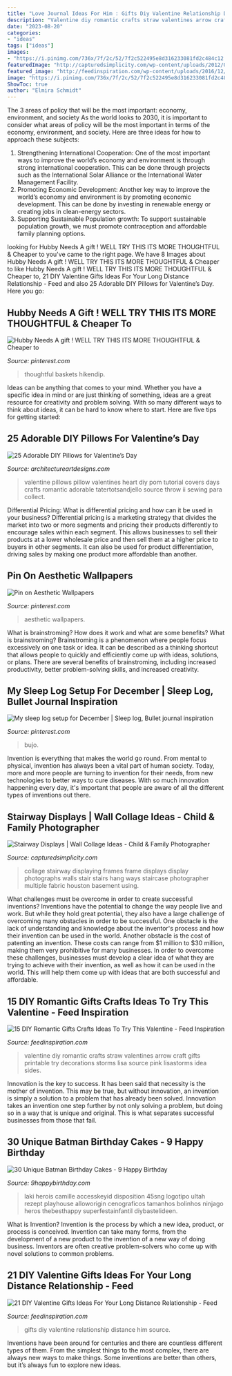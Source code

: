 ```yaml
---
title: "Love Journal Ideas For Him : Gifts Diy Valentine Relationship Distance Him Source"
description: "Valentine diy romantic crafts straw valentines arrow craft gifts printable try decorations storms lisa source pink lisastorms idea sides"
date: "2023-08-20"
categories:
- "ideas"
tags: ["ideas"]
images:
- "https://i.pinimg.com/736x/7f/2c/52/7f2c522495e8d316233081fd2c484c12.jpg"
featuredImage: "http://capturedsimplicity.com/wp-content/uploads/2012/07/Colored-frames-wall-display-FB.jpg"
featured_image: "http://feedinspiration.com/wp-content/uploads/2016/12/Diy-Gifts-For-Him.jpg"
image: "https://i.pinimg.com/736x/7f/2c/52/7f2c522495e8d316233081fd2c484c12.jpg"
ShowToc: true
author: "Elmira Schmidt"
---
```



The 3 areas of policy that will be the most important: economy, environment, and society
As the world looks to 2030, it is important to consider what areas of policy will be the most important in terms of the economy, environment, and society. Here are three ideas for how to approach these subjects: 
1. Strengthening International Cooperation: One of the most important ways to improve the world’s economy and environment is through strong international cooperation. This can be done through projects such as the International Solar Alliance or the International Water Management Facility. 
2. Promoting Economic Development: Another key way to improve the world’s economy and environment is by promoting economic development. This can be done by investing in renewable energy or creating jobs in clean-energy sectors. 
3. Supporting Sustainable Population growth: To support sustainable population growth, we must promote contraception and affordable family planning options.

	

		
looking for Hubby Needs A gift ! WELL TRY THIS ITS MORE THOUGHTFUL &amp; Cheaper to you've came to the right page. We have 8 Images about Hubby Needs A gift ! WELL TRY THIS ITS MORE THOUGHTFUL &amp; Cheaper to like Hubby Needs A gift ! WELL TRY THIS ITS MORE THOUGHTFUL &amp; Cheaper to, 21 DIY Valentine Gifts Ideas For Your Long Distance Relationship - Feed and also 25 Adorable DIY Pillows for Valentine’s Day. Here you go:
		
    
## Hubby Needs A Gift ! WELL TRY THIS ITS MORE THOUGHTFUL &amp; Cheaper To

<img loading=lazy src="https://i.pinimg.com/736x/8b/9d/55/8b9d55dad42103febc942c52dcac40fa.jpg" onerror="this.onerror=null;this.src='https://tse4.mm.bing.net/th?id=OIP.kqfDuLe1ewx1jpihsPPp8gHaJ4&amp;pid=15.1';" alt="Hubby Needs A gift ! WELL TRY THIS ITS MORE THOUGHTFUL &amp; Cheaper to">

_Source: pinterest.com_

>thoughtful baskets hikendip. 

	

Ideas can be anything that comes to your mind. Whether you have a specific idea in mind or are just thinking of something, ideas are a great resource for creativity and problem solving. With so many different ways to think about ideas, it can be hard to know where to start. Here are five tips for getting started: 

    
## 25 Adorable DIY Pillows For Valentine’s Day

<img loading=lazy src="http://www.architectureartdesigns.com/wp-content/uploads/2014/01/2526.jpg" onerror="this.onerror=null;this.src='https://tse3.mm.bing.net/th?id=OIP.gEHvIfITzZMEfee3-IFQhwHaLL&amp;pid=15.1';" alt="25 Adorable DIY Pillows for Valentine’s Day">

_Source: architectureartdesigns.com_

>valentine pillows pillow valentines heart diy pom tutorial covers days crafts romantic adorable tatertotsandjello source throw ii sewing para collect. 

	

Differential Pricing: What is differential pricing and how can it be used in your business?
Differential pricing is a marketing strategy that divides the market into two or more segments and pricing their products differently to encourage sales within each segment. This allows businesses to sell their products at a lower wholesale price and then sell them at a higher price to buyers in other segments. It can also be used for product differentiation, driving sales by making one product more affordable than another.

    
## Pin On Aesthetic Wallpapers

<img loading=lazy src="https://i.pinimg.com/736x/7f/2c/52/7f2c522495e8d316233081fd2c484c12.jpg" onerror="this.onerror=null;this.src='https://tse2.mm.bing.net/th?id=OIP.w8AcqYhSAcGIP67U-7GtBwAAAA&amp;pid=15.1';" alt="Pin on Aesthetic Wallpapers">

_Source: pinterest.com_

>aesthetic wallpapers. 

	

What is brainstroming? How does it work and what are some benefits?
What is brainstroming? Brainstroming is a phenomenon where people focus excessively on one task or idea. It can be described as a thinking shortcut that allows people to quickly and efficiently come up with ideas, solutions, or plans. There are several benefits of brainstroming, including increased productivity, better problem-solving skills, and increased creativity.

    
## My Sleep Log Setup For December | Sleep Log, Bullet Journal Inspiration

<img loading=lazy src="https://i.pinimg.com/736x/ea/20/2f/ea202f232cafa3d6bf828a850f6ce038.jpg" onerror="this.onerror=null;this.src='https://tse4.mm.bing.net/th?id=OIP.6uIjWJ5Z8VMqiH5yEnERTgHaNK&amp;pid=15.1';" alt="My sleep log setup for December | Sleep log, Bullet journal inspiration">

_Source: pinterest.com_

>bujo. 

	

Invention is everything that makes the world go round. From mental to physical, invention has always been a vital part of human society. Today, more and more people are turning to invention for their needs, from new technologies to better ways to cure diseases. With so much innovation happening every day, it's important that people are aware of all the different types of inventions out there.

    
## Stairway Displays | Wall Collage Ideas - Child &amp; Family Photographer

<img loading=lazy src="http://capturedsimplicity.com/wp-content/uploads/2012/07/Colored-frames-wall-display-FB.jpg" onerror="this.onerror=null;this.src='https://tse2.mm.bing.net/th?id=OIP.x0a9MFwMvsvk1JmY9npVKQHaJ4&amp;pid=15.1';" alt="Stairway Displays | Wall Collage Ideas - Child &amp; Family Photographer">

_Source: capturedsimplicity.com_

>collage stairway displaying frames frame displays display photographs walls stair stairs hang ways staircase photographer multiple fabric houston basement using. 

	

What challenges must be overcome in order to create successful inventions?
Inventions have the potential to change the way people live and work. But while they hold great potential, they also have a large challenge of overcoming many obstacles in order to be successful. One obstacle is the lack of understanding and knowledge about the inventor's process and how their invention can be used in the world. Another obstacle is the cost of patenting an invention. These costs can range from $1 million to $30 million, making them very prohibitive for many businesses. In order to overcome these challenges, businesses must develop a clear idea of what they are trying to achieve with their invention, as well as how it can be used in the world. This will help them come up with ideas that are both successful and affordable.

    
## 15 DIY Romantic Gifts Crafts Ideas To Try This Valentine - Feed Inspiration

<img loading=lazy src="http://feedinspiration.com/wp-content/uploads/2017/01/Valentine-DIY-Craft-Ideas.jpg" onerror="this.onerror=null;this.src='https://tse2.mm.bing.net/th?id=OIP.k6PP5gbYo5T5RCu9W7Km-QHaLA&amp;pid=15.1';" alt="15 DIY Romantic Gifts Crafts Ideas To Try This Valentine - Feed Inspiration">

_Source: feedinspiration.com_

>valentine diy romantic crafts straw valentines arrow craft gifts printable try decorations storms lisa source pink lisastorms idea sides. 

	

Innovation is the key to success. It has been said that necessity is the mother of invention. This may be true, but without innovation, an invention is simply a solution to a problem that has already been solved. Innovation takes an invention one step further by not only solving a problem, but doing so in a way that is unique and original. This is what separates successful businesses from those that fail.

    
## 30 Unique Batman Birthday Cakes - 9 Happy Birthday

<img loading=lazy src="https://www.9happybirthday.com/wp-content/uploads/2017/08/batman-cakes-640x961.jpg" onerror="this.onerror=null;this.src='https://tse1.mm.bing.net/th?id=OIP.mXDlCZRtpSnn21hxLFUMBgHaLH&amp;pid=15.1';" alt="30 Unique Batman Birthday Cakes - 9 Happy Birthday">

_Source: 9happybirthday.com_

>laki herois camille accesskeyid disposition 45sng logotipo ultah rezept playhouse alloworigin cenograficos tamanhos bolinhos ninjago heros thebesthappy superfestainfantil diybastelideen. 

	

What is Invention?
Invention is the process by which a new idea, product, or process is conceived. Invention can take many forms, from the development of a new product to the invention of a new way of doing business. Inventors are often creative problem-solvers who come up with novel solutions to common problems.

    
## 21 DIY Valentine Gifts Ideas For Your Long Distance Relationship - Feed

<img loading=lazy src="http://feedinspiration.com/wp-content/uploads/2016/12/Diy-Gifts-For-Him.jpg" onerror="this.onerror=null;this.src='https://tse3.mm.bing.net/th?id=OIP.rSoRMctrLxJJaGzx519IIwHaJ3&amp;pid=15.1';" alt="21 DIY Valentine Gifts Ideas For Your Long Distance Relationship - Feed">

_Source: feedinspiration.com_

>gifts diy valentine relationship distance him source. 

	

Inventions have been around for centuries and there are countless different types of them. From the simplest things to the most complex, there are always new ways to make things. Some inventions are better than others, but it’s always fun to explore new ideas.

